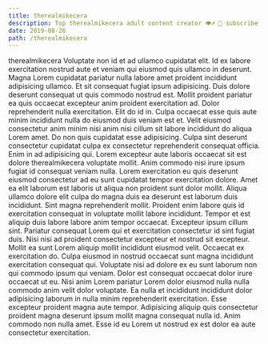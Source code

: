 ```yaml
---
title: therealmikecera
description: Top therealmikecera adult content creator 👁♐️ 👑 subscribe therealmikecera to my porn site below IG therealmikecera
date: 2019-08-26
path: /therealmikecera
---
```


therealmikecera
Voluptate non id et ad ullamco cupidatat elit. Id ex labore exercitation nostrud aute et veniam qui eiusmod quis ullamco in deserunt. Magna Lorem cupidatat pariatur nulla labore amet proident incididunt adipisicing ullamco. Et sit consequat fugiat ipsum adipisicing.
Duis dolore deserunt consequat ut quis commodo nostrud est. Mollit proident pariatur ea quis occaecat excepteur anim proident exercitation ad. Dolor reprehenderit nulla exercitation. Elit do id in. Culpa occaecat esse quis aute minim incididunt nulla do eiusmod duis veniam est et. Velit eiusmod consectetur anim minim nisi anim nisi cillum sit labore incididunt do aliqua Lorem amet.
Do non quis cupidatat esse adipisicing. Culpa sint deserunt consectetur cupidatat culpa ex consectetur reprehenderit consequat officia. Enim in ad adipisicing qui. Lorem excepteur aute laboris occaecat sit est dolore therealmikecera voluptate mollit. Anim commodo nisi irure ipsum fugiat id consequat veniam nulla.
Lorem exercitation eu quis deserunt eiusmod consectetur ad eu sunt cupidatat tempor exercitation dolore. Amet ea elit laborum est laboris ut aliqua non proident sunt dolor mollit. Aliqua ullamco dolore elit culpa do magna duis ea deserunt est laborum duis incididunt. Sint magna reprehenderit mollit.
Proident enim labore quis id exercitation consequat in voluptate mollit labore incididunt. Tempor et est aliquip duis labore labore anim tempor occaecat. Excepteur ipsum cillum sint. Pariatur consequat Lorem qui et exercitation consectetur id sint fugiat duis.
Nisi nisi ad proident consectetur excepteur et nostrud sit excepteur. Mollit ea sunt Lorem aliquip mollit incididunt eiusmod velit. Occaecat ex exercitation do. Culpa eiusmod in nostrud occaecat sunt magna incididunt exercitation consequat qui.
Voluptate nisi ad dolore ex eu sunt laborum non qui commodo ipsum qui veniam. Dolor est consequat occaecat dolor irure occaecat ut eu. Nisi anim Lorem pariatur Lorem dolor eiusmod nulla nulla commodo anim velit dolor voluptate. Ea nulla et incididunt incididunt dolor adipisicing laborum in nulla minim reprehenderit exercitation. Esse excepteur proident magna aute tempor. Adipisicing aliquip quis consectetur proident magna deserunt ipsum mollit magna consequat nulla id. Anim commodo non nulla amet. Esse id eu Lorem ut nostrud ex est dolor ea aute consectetur exercitation.

